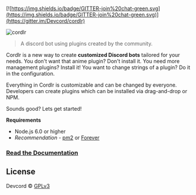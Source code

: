 [![https://img.shields.io/badge/GITTER-join%20chat-green.svg](https://img.shields.io/badge/GITTER-join%20chat-green.svg)](https://gitter.im/Devcord/cordlr)

![cordlr](http://i.imgur.com/GPVoYNk.jpg)

> A discord bot using plugins created by the community.

Cordlr is a new way to create **customized Discord bots** tailored for your needs. You don't want that anime plugin? Don't install it. You need more management plugins? Install it! You want to change strings of a plugin? Do it in the configuration.

Everything in Cordlr is customizable and can be changed by everyone. Developers can create plugins which can be installed via drag-and-drop or NPM.

Sounds good? Lets get started!

**Requirements**
* Node.js 6.0 or higher
* *Recommendation* - [pm2](https://www.npmjs.com/package/pm2) or [Forever](https://www.npmjs.com/package/forever)

### [Read the Documentation](docs/)

## License
Devcord © [GPLv3](LICENSE)
